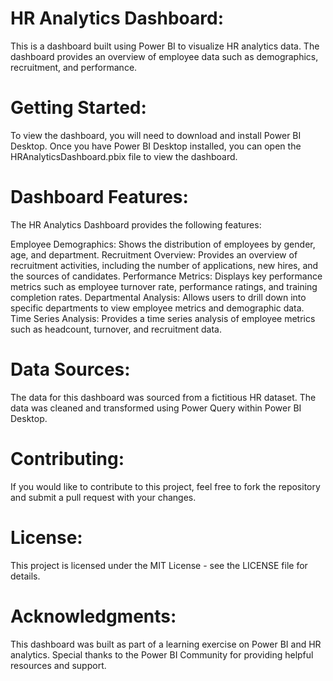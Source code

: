 # HR Analytics Dashboard:

This is a dashboard built using Power BI to visualize HR analytics data. The dashboard provides an overview of employee data such as demographics, recruitment, and performance.

# Getting Started:

To view the dashboard, you will need to download and install Power BI Desktop. Once you have Power BI Desktop installed, you can open the HRAnalyticsDashboard.pbix file to view the dashboard.

# Dashboard Features:

The HR Analytics Dashboard provides the following features:

Employee Demographics: Shows the distribution of employees by gender, age, and department.
Recruitment Overview: Provides an overview of recruitment activities, including the number of applications, new hires, and the sources of candidates.
Performance Metrics: Displays key performance metrics such as employee turnover rate, performance ratings, and training completion rates.
Departmental Analysis: Allows users to drill down into specific departments to view employee metrics and demographic data.
Time Series Analysis: Provides a time series analysis of employee metrics such as headcount, turnover, and recruitment data.

# Data Sources:

The data for this dashboard was sourced from a fictitious HR dataset. The data was cleaned and transformed using Power Query within Power BI Desktop.

# Contributing:

If you would like to contribute to this project, feel free to fork the repository and submit a pull request with your changes.

# License:

This project is licensed under the MIT License - see the LICENSE file for details.

# Acknowledgments:

This dashboard was built as part of a learning exercise on Power BI and HR analytics. Special thanks to the Power BI Community for providing helpful resources and support.



